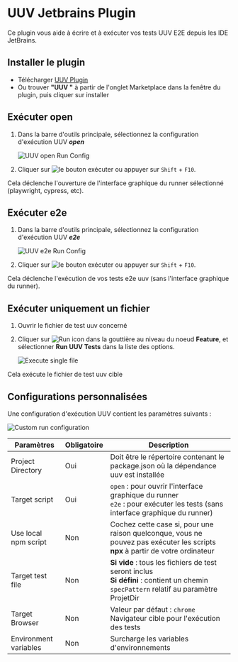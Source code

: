 # UUV Jetbrains Plugin

Ce plugin vous aide à écrire et à exécuter vos tests UUV E2E depuis les IDE JetBrains.

## Installer le plugin
- Télécharger [UUV Plugin](https://plugins.jetbrains.com/plugin/22437-uuv)
- Ou trouver **"UUV "** à partir de l'onglet Marketplace dans la fenêtre du plugin, puis cliquer sur installer

## Exécuter **open**
1. Dans la barre d'outils principale, sélectionnez la configuration d'exécution UUV ***open***

    ![UUV open Run Config](@site/static/img/docs/jetbrain-plugin/open-run-config.png)

2. Cliquer sur ![le bouton exécuter](https://resources.jetbrains.com/help/img/idea/2023.2/app.actions.execute_dark.svg) ou appuyer sur `Shift` + `F10`.

Cela déclenche l'ouverture de l'interface graphique du runner sélectionné (playwright, cypress, etc).

## Exécuter **e2e**
1. Dans la barre d'outils principale, sélectionnez la configuration d'exécution UUV ***e2e***

    ![UUV e2e Run Config](@site/static/img/docs/jetbrain-plugin/e2e-run-config.png)

2. Cliquer sur ![le bouton exécuter](https://resources.jetbrains.com/help/img/idea/2023.2/app.actions.execute_dark.svg) ou appuyer sur `Shift` + `F10`.

Cela déclenche l'exécution de vos tests e2e uuv (sans l'interface graphique du runner).

## Exécuter uniquement un fichier
1. Ouvrir le fichier de test uuv concerné
2. Cliquer sur ![Run icon](https://resources.jetbrains.com/help/img/idea/2023.2/app.actions.execute_dark.svg) dans la gouttière au niveau du noeud **Feature**, et sélectionner **Run UUV Tests** dans la liste des options.

    ![Execute single file](@site/static/img/docs/jetbrain-plugin/execute-single-file.png)

Cela exécute le fichier de test uuv cible

## Configurations personnalisées
Une configuration d'exécution UUV contient les paramètres suivants :

![Custom run configuration](@site/static/img/docs/jetbrain-plugin/run-custom-run-config.png)

| Paramètres            | Obligatoire | Description                                                                                                                              |
|-----------------------|-------------|------------------------------------------------------------------------------------------------------------------------------------------|
| Project Directory     | Oui         | Doit être le répertoire contenant le package.json où la dépendance uuv est installée                                                     |
| Target script         | Oui         | `open` : pour ouvrir l'interface graphique du runner<br/> `e2e` : pour exécuter les tests (sans interface graphique du runner)           |
| Use local npm script  | Non         | Cochez cette case si, pour une raison quelconque, vous ne pouvez pas exécuter les scripts **npx** à partir de votre ordinateur           |
| Target test file      | Non         | **Si vide** : tous les fichiers de test seront inclus<br/>**Si défini** : contient un chemin `specPattern` relatif au paramètre ProjetDir |
| Target Browser        | Non         | Valeur par défaut : `chrome`<br/> Navigateur cible pour l'exécution des tests                                                            |
| Environment variables | Non         | Surcharge les variables d'environnements                                                                                                 |

